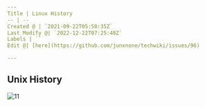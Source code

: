 ```yaml
---
Title | Linux History
-- | --
Created @ | `2021-09-22T05:58:35Z`
Last Modify @| `2022-12-22T07:25:48Z`
Labels | ``
Edit @| [here](https://github.com/junxnone/techwiki/issues/96)

---
```



## Unix History

![11](https://github.com/junxnone/tech-io/raw/master/Unix_history-simple.svg)

